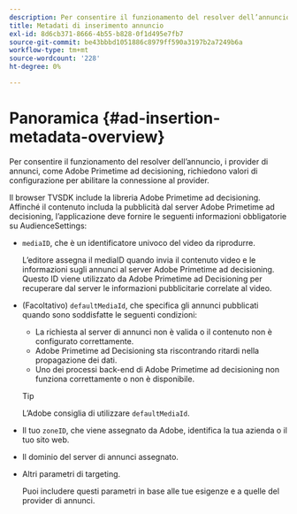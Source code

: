 ```yaml
---
description: Per consentire il funzionamento del resolver dell’annuncio, i provider di annunci, come Adobe Primetime ad decisioning, richiedono valori di configurazione per abilitare la connessione al provider.
title: Metadati di inserimento annuncio
exl-id: 8d6cb371-8666-4b55-b828-0f1d495e7fb7
source-git-commit: be43bbbd1051886c8979ff590a3197b2a7249b6a
workflow-type: tm+mt
source-wordcount: '228'
ht-degree: 0%

---
```


# Panoramica {#ad-insertion-metadata-overview}

Per consentire il funzionamento del resolver dell’annuncio, i provider di annunci, come Adobe Primetime ad decisioning, richiedono valori di configurazione per abilitare la connessione al provider.

Il browser TVSDK include la libreria Adobe Primetime ad decisioning. Affinché il contenuto includa la pubblicità dal server Adobe Primetime ad decisioning, l’applicazione deve fornire le seguenti informazioni obbligatorie su AudienceSettings:

* `mediaID`, che è un identificatore univoco del video da riprodurre.

   L’editore assegna il mediaID quando invia il contenuto video e le informazioni sugli annunci al server Adobe Primetime ad decisioning. Questo ID viene utilizzato da Adobe Primetime ad Decisioning per recuperare dal server le informazioni pubblicitarie correlate al video.

* (Facoltativo) `defaultMediaId`, che specifica gli annunci pubblicati quando sono soddisfatte le seguenti condizioni:

   * La richiesta al server di annunci non è valida o il contenuto non è configurato correttamente.
   * Adobe Primetime ad Decisioning sta riscontrando ritardi nella propagazione dei dati.
   * Uno dei processi back-end di Adobe Primetime ad decisioning non funziona correttamente o non è disponibile.

   >[!TIP]
   >
   >L’Adobe consiglia di utilizzare `defaultMediaId`.

* Il tuo `zoneID`, che viene assegnato da Adobe, identifica la tua azienda o il tuo sito web.
* Il dominio del server di annunci assegnato.
* Altri parametri di targeting.

   Puoi includere questi parametri in base alle tue esigenze e a quelle del provider di annunci.
